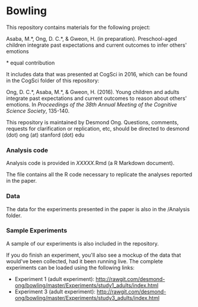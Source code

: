 # Bowling


This repository contains materials for the following project:


Asaba, M.\*, Ong, D. C.\*, & Gweon, H. (in preparation). Preschool-aged children integrate past expectations and current outcomes to infer others' emotions

\* equal contribution


It includes data that was presented at CogSci in 2016, which can be found in the CogSci folder of this repository:

Ong, D. C.\*, Asaba, M.\*, & Gweon, H. (2016). Young children and adults integrate past expectations and current outcomes to reason about others' emotions. In <i>Proceedings of the 38th Annual Meeting of the Cognitive Science Society</i>, 135-140.



This repository is maintained by Desmond Ong. Questions, comments, requests for clarification or replication, etc, should be directed to desmond (dot) ong (at) stanford (dot) edu




### Analysis code

Analysis code is provided in *XXXXX*.Rmd (a R Markdown document).

The file contains all the R code necessary to replicate the analyses reported in the paper.

### Data

The data for the experiments presented in the paper is also in the /Analysis folder.



### Sample Experiments

A sample of our experiments is also included in the repository.

If you do finish an experiment, you'll also see a mockup of the data that would've been collected, had it been running live. The complete experiments can be loaded using the following links:

- Experiment 1 (adult experiment): http://rawgit.com/desmond-ong/bowling/master/Experiments/study1_adults/index.html
- Experiment 3 (adult experiment): http://rawgit.com/desmond-ong/bowling/master/Experiments/study3_adults/index.html



